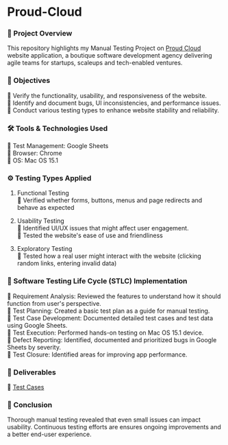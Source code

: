 # Proud-Cloud

### 🔎 Project Overview
This repository highlights my Manual Testing Project on [Proud Cloud](https://proudcloud.io/) website application, a boutique software development agency delivering agile teams for startups, scaleups and tech-enabled ventures.<br>

### 🎯 Objectives
📌 Verify the functionality, usability, and responsiveness of the website. <br>
📌 Identify and document bugs, UI inconsistencies, and performance issues. <br>
📌 Conduct various testing types to enhance website stability and reliability. <br>

### 🛠 Tools & Technologies Used
📌 Test Management: Google Sheets<br>
📌 Browser: Chrome<br>
📌 OS: Mac OS 15.1<br>

### ⚙️ Testing Types Applied
1. Functional Testing<br>
📌 Verified whether forms, buttons, menus and page redirects and behave as expected

2. Usability Testing<br>
📌 Identified UI/UX issues that might affect user engagement.<br>
📌 Tested the website's ease of use and friendliness<br>

3. Exploratory Testing<br>
📌 Tested how a real user might interact with the website (clicking random links, entering invalid data)<br>

### 🔄 Software Testing Life Cycle (STLC) Implementation
📌 Requirement Analysis: Reviewed the features to understand how it should function from user's perspective.<br>
📌 Test Planning: Created a basic test plan as a guide for manual testing.<br>
📌 Test Case Development: Documented detailed test cases and test data using Google Sheets.<br>
📌 Test Execution: Performed hands-on testing on Mac OS 15.1 device.<br>
📌 Defect Reporting: Identified, documented and prioritized bugs in Google Sheets by severity.<br>
📌 Test Closure: Identified areas for improving app performance.<br>

### 📄 Deliverables
📌 [Test Cases](https://docs.google.com/spreadsheets/d/1q1-FxKJM_x1PJHWjGybdvjWT548UDZXbZbdKlIzdeKQ/edit?usp=sharing)<br>

### 💬 Conclusion
Thorough manual testing revealed that even small issues can impact usability. Continuous testing efforts are ensures ongoing improvements and a better end-user experience.
